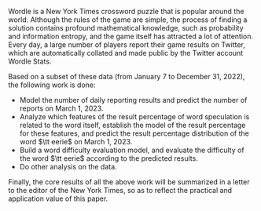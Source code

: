 Wordle is a New York Times crossword puzzle that is popular around the world. Although the rules of the game are simple, the process of finding a solution contains profound mathematical knowledge, such as probability and information entropy, and the game itself has attracted a lot of attention. Every day, a large number of players report their game results on Twitter, which are automatically collated and made public by the Twitter account Wordle Stats.

Based on a subset of these data (from January 7 to December 31, 2022), the following work is done:

- Model the number of daily reporting results and predict the number of reports on March 1, 2023.
- Analyze which features of the result percentage of word speculation is related to the word itself, establish the model of the result percentage for these features, and predict the result percentage distribution of the word $\tt eerie$ on March 1, 2023.
- Build a word difficulty evaluation model, and evaluate the difficulty of the word $\tt eerie$ according to the predicted results.
- Do other analysis on the data.

Finally, the core results of all the above work will be summarized in a letter to the editor of the New York Times, so as to reflect the practical and application value of this paper.